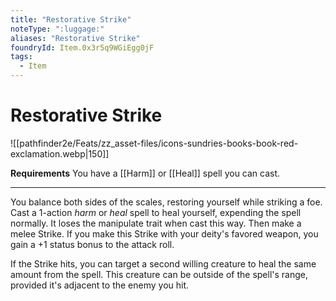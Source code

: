 ```yaml
---
title: "Restorative Strike"
noteType: ":luggage:"
aliases: "Restorative Strike"
foundryId: Item.0x3r5q9WGiEgg0jF
tags:
  - Item
---
```


# Restorative Strike
![[pathfinder2e/Feats/zz_asset-files/icons-sundries-books-book-red-exclamation.webp|150]]

**Requirements** You have a [[Harm]] or [[Heal]] spell you can cast.

* * *

You balance both sides of the scales, restoring yourself while striking a foe. Cast a 1-action _harm_ or _heal_ spell to heal yourself, expending the spell normally. It loses the manipulate trait when cast this way. Then make a melee Strike. If you make this Strike with your deity's favored weapon, you gain a +1 status bonus to the attack roll.

If the Strike hits, you can target a second willing creature to heal the same amount from the spell. This creature can be outside of the spell's range, provided it's adjacent to the enemy you hit.
